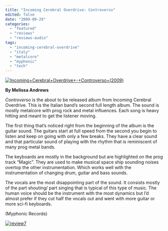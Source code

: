 ```yaml
---
title: "Incoming Cerebral Overdrive: Controverso"
edited: false
date: "2009-09-29"
categories:
  - "featured"
  - "reviews"
  - "reviews-audio"
tags:
  - "incoming-cerebral-overdrive"
  - "italy"
  - "metalcore"
  - "myphonic"
  - "tech"
---
```


[![Incoming+Cerebral+Overdrive+-+Controverso+(2009)](http://www.hellbound.ca/wp-content/uploads/2009/09/Incoming+Cerebral+Overdrive+-+Controverso+2009.jpg "Incoming+Cerebral+Overdrive+-+Controverso+(2009)")](http://www.hellbound.ca/wp-content/uploads/2009/09/Incoming+Cerebral+Overdrive+-+Controverso+2009.jpg)

**By Melissa Andrews**

_Controverso_ is the about to be released album from Incoming Cerebral Overdrive. This is the Italian band’s second full length album. The sound is mostly metalcore with prog rock and metal influences. Each song is heavy hitting and meant to get the listener moving.

The first thing that’s noticed right from the beginning of the album is the guitar sound. The guitars start at full speed from the second you begin to listen and keep on going with only a few breaks. They have a clear sound and that particular sound of playing with the rhythm that is reminiscent of many prog metal bands.

The keyboards are mostly in the background but are highlighted on the prog track “Magic”. They are used to make musical space ship sounding noises overtop the other instrumentation. Which works well with the instrumentation of changing drum, guitar and bass sounds.

The vocals are the most disappointing part of the sound. It consists mostly of the part shouting/ part singing that is typical of this type of music. The human voice should be the instrument with the most dynamics but I’d almost prefer if they cut half the vocals out and went with more guitar or more sci-fi keyboards.

(Myphonic Records)

[![review7](http://www.hellbound.ca/wp-content/uploads/2009/08/review7.png "review7")](http://www.hellbound.ca/wp-content/uploads/2009/08/review7.png)
